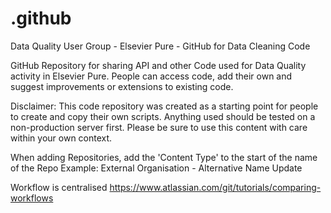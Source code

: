 # .github
Data Quality User Group - Elsevier Pure - GitHub for Data Cleaning Code

GitHub Repository for sharing API and other Code used for Data Quality activity in Elsevier Pure. 
People can access code, add their own and suggest improvements or extensions to existing code.

Disclaimer: This code repository was created as a starting point for people to create and copy their own scripts.
Anything used should be tested on a non-production server first. 
Please be sure to use this content with care within your own context.

When adding Repositories, add the 'Content Type' to the start of the name of the Repo
Example: External Organisation - Alternative Name Update

Workflow is centralised
https://www.atlassian.com/git/tutorials/comparing-workflows
